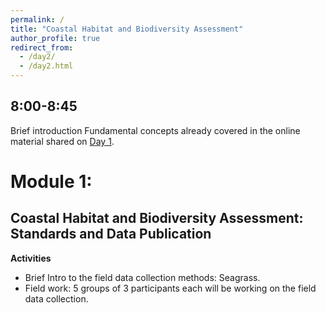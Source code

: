 ```yaml
---
permalink: /
title: "Coastal Habitat and Biodiversity Assessment"
author_profile: true
redirect_from: 
  - /day2/
  - /day2.html
---
```


## 8:00-8:45

Brief introduction
Fundamental concepts already covered in the online material shared on [Day 1](https://cperaltab.github.io/ADAPT/day1/).

# Module 1: 

## Coastal Habitat and Biodiversity Assessment: Standards and Data Publication

**Activities**

- Brief Intro to the field data collection methods: Seagrass.
- Field work: 5 groups of 3  participants each will be working on the field data collection.



